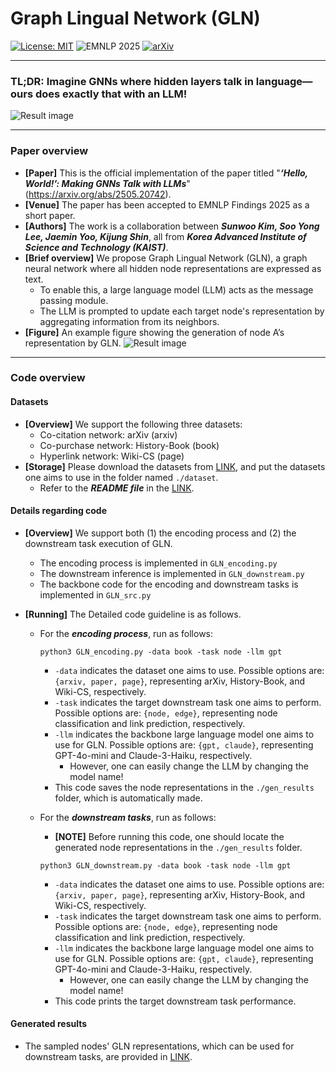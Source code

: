 # Graph Lingual Network (GLN)

[![License: MIT](https://img.shields.io/badge/License-MIT-blue.svg)](LICENSE) ![EMNLP 2025](https://img.shields.io/badge/EMNLP-2025-red.svg) [![arXiv](https://img.shields.io/badge/arXiv-2505.20742-b31b1b.svg)](https://arxiv.org/abs/2505.20742)

--------

### TL;DR: Imagine GNNs where hidden layers talk in language—ours does exactly that with an LLM!
![Result image](https://github.com/kswoo97/GLN/blob/main/GLN_figures/GLN_Image.png)

--------

### Paper overview

- **[Paper]** This is the official implementation of the paper titled "***‘Hello, World!’: Making GNNs Talk with LLMs***" (https://arxiv.org/abs/2505.20742).
- **[Venue]** The paper has been accepted to EMNLP Findings 2025 as a short paper.
- **[Authors]** The work is a collaboration between ***Sunwoo Kim, Soo Yong Lee, Jaemin Yoo, Kijung Shin***, all from ***Korea Advanced Institute of Science and Technology (KAIST)***.
- **[Brief overview]** We propose Graph Lingual Network (GLN), a graph neural network where all hidden node representations are expressed as text.
  - To enable this, a large language model (LLM) acts as the message passing module.
  - The LLM is prompted to update each target node's representation by aggregating information from its neighbors.
- **[Figure]** An example figure showing the generation of node A’s representation by GLN.
![Result image](https://github.com/kswoo97/GLN/blob/main/GLN_figures/new_overview.png)

--------

### Code overview

#### Datasets

- **[Overview]** We support the following three datasets:
  - Co-citation network: arXiv (arxiv)
  - Co-purchase network: History-Book (book)
  - Hyperlink network: Wiki-CS (page)
- **[Storage]** Please download the datasets from [LINK](https://www.dropbox.com/scl/fo/xyhn4mnnw311lof02f3tw/ALGcrX9Er4c2sFgW6BI4AMA?rlkey=5gtzq154fd8r2xzn3l2ubwncl&st=sy4o47rb&dl=0), and put the datasets one aims to use in the folder named `./dataset`.
  - Refer to the ***README file*** in the [LINK](https://www.dropbox.com/scl/fo/xyhn4mnnw311lof02f3tw/ALGcrX9Er4c2sFgW6BI4AMA?rlkey=5gtzq154fd8r2xzn3l2ubwncl&st=sy4o47rb&dl=0).
 
#### Details regarding code

- **[Overview]** We support both (1) the encoding process and (2) the downstream task execution of GLN.
  - The encoding process is implemented in `GLN_encoding.py`
  - The downstream inference is implemented in `GLN_downstream.py`
  - The backbone code for the encoding and downstream tasks is implemented in `GLN_src.py`

- **[Running]** The Detailed code guideline is as follows.
  - For the ***encoding process***, run as follows:
    ```
    python3 GLN_encoding.py -data book -task node -llm gpt
    ```
    - `-data` indicates the dataset one aims to use. Possible options are: `{arxiv, paper, page}`, representing arXiv, History-Book, and Wiki-CS, respectively.
    - `-task` indicates the target downstream task one aims to perform. Possible options are: `{node, edge}`, representing node classification and link prediction, respectively.
    - `-llm` indicates the backbone large language model one aims to use for GLN. Possible options are: `{gpt, claude}`, representing GPT-4o-mini and Claude-3-Haiku, respectively.
      - However, one can easily change the LLM by changing the model name!
    - This code saves the node representations in the `./gen_results` folder, which is automatically made.

  - For the ***downstream tasks***, run as follows:
    - **[NOTE]** Before running this code, one should locate the generated node representations in the `./gen_results` folder.
    ```
    python3 GLN_downstream.py -data book -task node -llm gpt
    ```
    - `-data` indicates the dataset one aims to use. Possible options are: `{arxiv, paper, page}`, representing arXiv, History-Book, and Wiki-CS, respectively.
    - `-task` indicates the target downstream task one aims to perform. Possible options are: `{node, edge}`, representing node classification and link prediction, respectively.
    - `-llm` indicates the backbone large language model one aims to use for GLN. Possible options are: `{gpt, claude}`, representing GPT-4o-mini and Claude-3-Haiku, respectively.
      - However, one can easily change the LLM by changing the model name!
    - This code prints the target downstream task performance.

#### Generated results

- The sampled nodes' GLN representations, which can be used for downstream tasks, are provided in [LINK](https://www.dropbox.com/scl/fo/whvxkp4if3zfmenftg5gs/AKl6_L3i5A1klI4BJACU5Lg?rlkey=1zik6ycivp1w7ynd5sfhomujs&st=0w423zig&dl=0).
